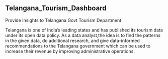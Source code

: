 ## Telangana_Tourism_Dashboard
Provide Insights to Telangana Govt Tourism Department

Telangana is one of India’s leading states and has published its tourism data under its open data policy.
As a data analyst,the idea is to find the patterns in the given data, do additional research,
and give data-informed recommendations to the Telangana government which can be used to increase
 their revenue by improving administrative operations.
 
